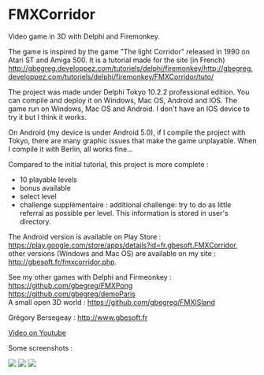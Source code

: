 # FMXCorridor
Video game in 3D with Delphi and Firemonkey. 

The game is inspired by the game "The light Corridor" released in 1990 on Atari ST and Amiga 500.
It is a tutorial made for the site (in French) http://gbegreg.developpez.com/tutoriels/delphi/firemonkey/http://gbegreg.developpez.com/tutoriels/delphi/firemonkey/FMXCorridor/tuto/

The project was made under Delphi Tokyo 10.2.2 professional edition. You can compile and deploy it on Windows, Mac OS, Android and IOS.
The game run on Windows, Mac OS and Android. I don't have an IOS device to try it but I think it works.

On Android (my device is under Android 5.0), if I compile the project with Tokyo, there are many graphic issues that make the game unplayable.
When I compile it with Berlin, all works fine...

Compared to the initial tutorial, this project is more complete : 
- 10 playable levels
- bonus available
- select level
- challenge supplémentaire : additional challenge: try to do as little referral as possible per level. This information is stored in user's directory.

The Android version is available on Play Store : https://play.google.com/store/apps/details?id=fr.gbesoft.FMXCorridor, other versions (Windows and Mac OS) are available on my site : http://gbesoft.fr/fmxcorridor.php.

See my other games with Delphi and Firmeonkey :<br>
https://github.com/gbegreg/FMXPong<br>
https://github.com/gbegreg/demoParis<br>
A small open 3D world :
https://github.com/gbegreg/FMXISland

Grégory Bersegeay : http://www.gbesoft.fr

<a href="https://www.youtube.com/embed/Dnc4CVbXO38">Video on Youtube</a>

Some screenshots :

<img src="https://github.com/gbegreg/FMXCorridor/blob/master/img/capture1.png">
<img src="https://github.com/gbegreg/FMXCorridor/blob/master/img/capture2.png">
<img src="https://github.com/gbegreg/FMXCorridor/blob/master/img/capture3.png">
